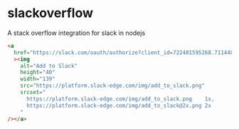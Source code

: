 # slackoverflow

A stack overflow integration for slack in nodejs

```html
<a
  href="https://slack.com/oauth/authorize?client_id=722401595268.711448528707&scope=commands"
  ><img
    alt="Add to Slack"
    height="40"
    width="139"
    src="https://platform.slack-edge.com/img/add_to_slack.png"
    srcset="
      https://platform.slack-edge.com/img/add_to_slack.png    1x,
      https://platform.slack-edge.com/img/add_to_slack@2x.png 2x
    "
/></a>
```
